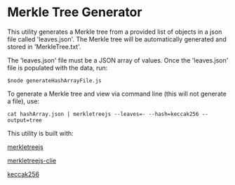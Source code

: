 # Merkle Tree Generator

This utility generates a Merkle tree from a provided list of objects in a json file called 'leaves.json'. The Merkle tree will be automatically generated and stored in 'MerkleTree.txt'.

The 'leaves.json' file must be a JSON array of values. Once the 'leaves.json' file is populated with the data, run:

```
$node generateHashArrayFile.js
```

To generate a Merkle tree and view via command line (this will not generate a file), use:

```
cat hashArray.json | merkletreejs --leaves=- --hash=keccak256 --output=tree
```

This utility is built with:

[merkletreejs](https://github.com/miguelmota/merkletreejs)

[merkletreejs-clie](https://github.com/miguelmota/merkletreejs-cli)

[keccak256](https://github.com/miguelmota/keccak256)